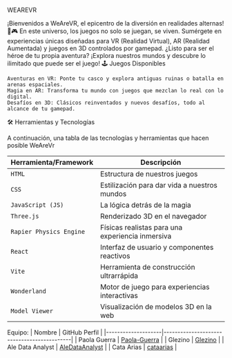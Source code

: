 WEAREVR



¡Bienvenidos a WeAreVR, el epicentro de la diversión en realidades alternas! 🚀🎮 En este universo, los juegos no solo se juegan, se viven. Sumérgete en experiencias únicas diseñadas para VR (Realidad Virtual), AR (Realidad Aumentada) y juegos en 3D controlados por gamepad. ¿Listo para ser el héroe de tu propia aventura? ¡Explora nuestros mundos y descubre lo ilimitado que puede ser el juego!
🕹 Juegos Disponibles

    Aventuras en VR: Ponte tu casco y explora antiguas ruinas o batalla en arenas espaciales.
    Magia en AR: Transforma tu mundo con juegos que mezclan lo real con lo digital.
    Desafíos en 3D: Clásicos reinventados y nuevos desafíos, todo al alcance de tu gamepad.

🛠 Herramientas y Tecnologías

A continuación, una tabla de las tecnologías y herramientas que hacen posible
 WeAreVr

| Herramienta/Framework   | Descripción                                       |
|-------------------------|---------------------------------------------------|
| `HTML`                  | Estructura de nuestros juegos                     |
| `CSS`                   | Estilización para dar vida a nuestros mundos      |
| `JavaScript (JS)`       | La lógica detrás de la magia                      |
| `Three.js`              | Renderizado 3D en el navegador                    |
| `Rapier Physics Engine` | Físicas realistas para una experiencia inmersiva  |
| `React`                 | Interfaz de usuario y componentes reactivos       |
| `Vite`                  | Herramienta de construcción ultrarrápida          |
| `Wonderland`            | Motor de juego para experiencias interactivas     |
| `Model Viewer`          | Visualización de modelos 3D en la web             |

Equipo:
| Nombre             | GitHub Perfil                              |
|--------------------|--------------------------------------------|
| Paola Guerra       | [Paola-Guerra](https://github.com/Paola-Guerra)       |
| Glezino            | [Glezino](https://github.com/Glezino)                |
| Ale Data Analyst   | [AleDataAnalyst](https://github.com/AleDataAnalyst)  |
| Cata Arias         | [cataarias](https://github.com/cataarias)            |
